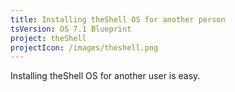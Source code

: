 ```yaml
---
title: Installing theShell OS for another person
tsVersion: OS 7.1 Blueprint
project: theShell
projectIcon: /images/theshell.png
---
```


Installing theShell OS for another user is easy.
